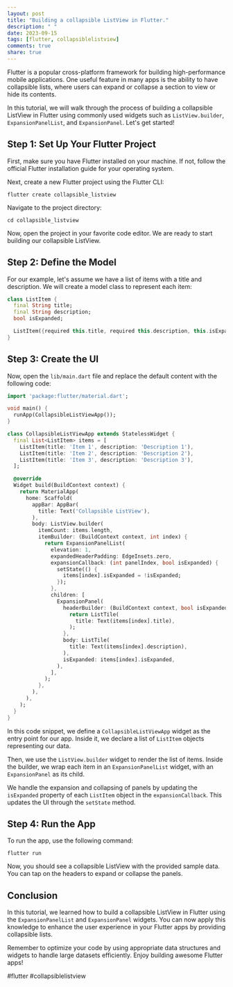 ```yaml
---
layout: post
title: "Building a collapsible ListView in Flutter."
description: " "
date: 2023-09-15
tags: [flutter, collapsiblelistview]
comments: true
share: true
---
```


Flutter is a popular cross-platform framework for building high-performance mobile applications. One useful feature in many apps is the ability to have collapsible lists, where users can expand or collapse a section to view or hide its contents.

In this tutorial, we will walk through the process of building a collapsible ListView in Flutter using commonly used widgets such as `ListView.builder`, `ExpansionPanelList`, and `ExpansionPanel`. Let's get started!

## Step 1: Set Up Your Flutter Project

First, make sure you have Flutter installed on your machine. If not, follow the official Flutter installation guide for your operating system.

Next, create a new Flutter project using the Flutter CLI:

```
flutter create collapsible_listview
```

Navigate to the project directory:

```
cd collapsible_listview
```

Now, open the project in your favorite code editor. We are ready to start building our collapsible ListView.

## Step 2: Define the Model

For our example, let's assume we have a list of items with a title and description. We will create a model class to represent each item:

```dart
class ListItem {
  final String title;
  final String description;
  bool isExpanded;

  ListItem({required this.title, required this.description, this.isExpanded = false});
}
```

## Step 3: Create the UI

Now, open the `lib/main.dart` file and replace the default content with the following code:

```dart
import 'package:flutter/material.dart';

void main() {
  runApp(CollapsibleListViewApp());
}

class CollapsibleListViewApp extends StatelessWidget {
  final List<ListItem> items = [
    ListItem(title: 'Item 1', description: 'Description 1'),
    ListItem(title: 'Item 2', description: 'Description 2'),
    ListItem(title: 'Item 3', description: 'Description 3'),
  ];

  @override
  Widget build(BuildContext context) {
    return MaterialApp(
      home: Scaffold(
        appBar: AppBar(
          title: Text('Collapsible ListView'),
        ),
        body: ListView.builder(
          itemCount: items.length,
          itemBuilder: (BuildContext context, int index) {
            return ExpansionPanelList(
              elevation: 1,
              expandedHeaderPadding: EdgeInsets.zero,
              expansionCallback: (int panelIndex, bool isExpanded) {
                setState(() {
                  items[index].isExpanded = !isExpanded;
                });
              },
              children: [
                ExpansionPanel(
                  headerBuilder: (BuildContext context, bool isExpanded) {
                    return ListTile(
                      title: Text(items[index].title),
                    );
                  },
                  body: ListTile(
                    title: Text(items[index].description),
                  ),
                  isExpanded: items[index].isExpanded,
                ),
              ],
            );
          },
        ),
      ),
    );
  }
}
```

In this code snippet, we define a `CollapsibleListViewApp` widget as the entry point for our app. Inside it, we declare a list of `ListItem` objects representing our data.

Then, we use the `ListView.builder` widget to render the list of items. Inside the builder, we wrap each item in an `ExpansionPanelList` widget, with an `ExpansionPanel` as its child.

We handle the expansion and collapsing of panels by updating the `isExpanded` property of each `ListItem` object in the `expansionCallback`. This updates the UI through the `setState` method.

## Step 4: Run the App

To run the app, use the following command:

```
flutter run
```

Now, you should see a collapsible ListView with the provided sample data. You can tap on the headers to expand or collapse the panels.

## Conclusion

In this tutorial, we learned how to build a collapsible ListView in Flutter using the `ExpansionPanelList` and `ExpansionPanel` widgets. You can now apply this knowledge to enhance the user experience in your Flutter apps by providing collapsible lists.

Remember to optimize your code by using appropriate data structures and widgets to handle large datasets efficiently. Enjoy building awesome Flutter apps!

#flutter #collapsiblelistview